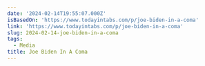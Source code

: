 ```yaml
---
date: '2024-02-14T19:55:07.000Z'
isBasedOn: 'https://www.todayintabs.com/p/joe-biden-in-a-coma'
link: 'https://www.todayintabs.com/p/joe-biden-in-a-coma'
slug: 2024-02-14-joe-biden-in-a-coma
tags:
  - Media
title: Joe Biden In A Coma
---
```


